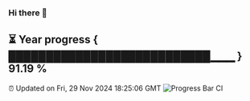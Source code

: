 ### Hi there 👋
⏳ Year progress { ███████████████████████████▁▁▁ } 91.19 %
---
⏰ Updated on Fri, 29 Nov 2024 18:25:06 GMT
![Progress Bar CI](https://github.com/liununu/liununu/workflows/Progress%20Bar%20CI/badge.svg)
